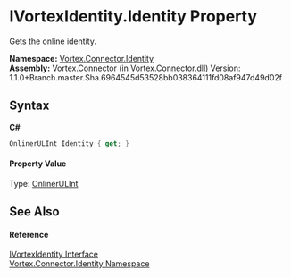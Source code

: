 # IVortexIdentity.Identity Property 
 

Gets the online identity.

**Namespace:**&nbsp;<a href="N_Vortex_Connector_Identity.md">Vortex.Connector.Identity</a><br />**Assembly:**&nbsp;Vortex.Connector (in Vortex.Connector.dll) Version: 1.1.0+Branch.master.Sha.6964545d53528bb038364111fd08af947d49d02f

## Syntax

**C#**<br />
``` C#
OnlinerULInt Identity { get; }
```


#### Property Value
Type: <a href="T_Vortex_Connector_ValueTypes_OnlinerULInt.md">OnlinerULInt</a>

## See Also


#### Reference
<a href="T_Vortex_Connector_Identity_IVortexIdentity.md">IVortexIdentity Interface</a><br /><a href="N_Vortex_Connector_Identity.md">Vortex.Connector.Identity Namespace</a><br />